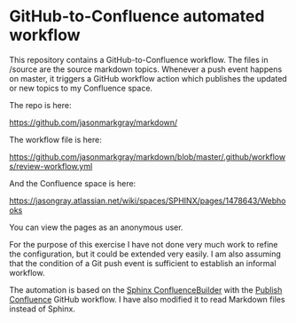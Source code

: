 # GitHub-to-Confluence automated workflow

This repository contains a GitHub-to-Confluence workflow. The files in /source are the source markdown topics. Whenever a push event happens on master, it triggers a GitHub workflow action which publishes the updated or new topics to my Confluence space.

The repo is here:

https://github.com/jasonmarkgray/markdown/

The workflow file is here:

https://github.com/jasonmarkgray/markdown/blob/master/.github/workflows/review-workflow.yml

And the Confluence space is here:

https://jasongray.atlassian.net/wiki/spaces/SPHINX/pages/1478643/Webhooks

You can view the pages as an anonymous user. 

For the purpose of this exercise I have not done very much work to refine the configuration, but it could be extended very easily. I am also assuming that the condition of a Git push event is sufficient to establish an informal workflow. 

The automation is based on the [Sphinx ConfluenceBuilder](https://github.com/sphinx-contrib/confluencebuilder) with the [Publish Confluence](https://github.com/marketplace/actions/publish-confluence) GitHub workflow. I have also modified it to read Markdown files instead of Sphinx.  

